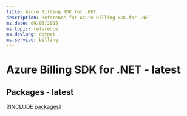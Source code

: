 ```yaml
---
title: Azure Billing SDK for .NET
description: Reference for Azure Billing SDK for .NET
ms.date: 09/05/2025
ms.topic: reference
ms.devlang: dotnet
ms.service: billing
---
```

# Azure Billing SDK for .NET - latest
## Packages - latest
[!INCLUDE [packages](billing-index.md)]